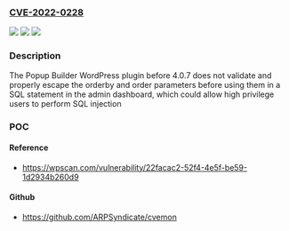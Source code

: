 ### [CVE-2022-0228](https://cve.mitre.org/cgi-bin/cvename.cgi?name=CVE-2022-0228)
![](https://img.shields.io/static/v1?label=Product&message=Popup%20Builder%20%E2%80%93%20Create%20highly%20converting%2C%20mobile%20friendly%20marketing%20popups.&color=blue)
![](https://img.shields.io/static/v1?label=Version&message=n%2Fa&color=blue)
![](https://img.shields.io/static/v1?label=Vulnerability&message=CWE-89%20SQL%20Injection&color=brighgreen)

### Description

The Popup Builder WordPress plugin before 4.0.7 does not validate and properly escape the orderby and order parameters before using them in a SQL statement in the admin dashboard, which could allow high privilege users to perform SQL injection

### POC

#### Reference
- https://wpscan.com/vulnerability/22facac2-52f4-4e5f-be59-1d2934b260d9

#### Github
- https://github.com/ARPSyndicate/cvemon

